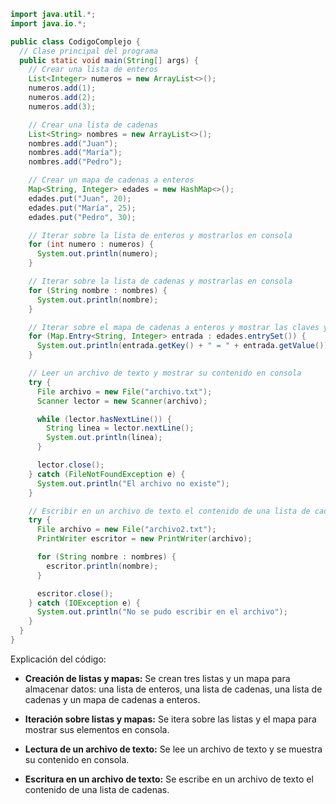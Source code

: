 ```java
import java.util.*;
import java.io.*;

public class CodigoComplejo {
  // Clase principal del programa
  public static void main(String[] args) {
    // Crear una lista de enteros
    List<Integer> numeros = new ArrayList<>();
    numeros.add(1);
    numeros.add(2);
    numeros.add(3);

    // Crear una lista de cadenas
    List<String> nombres = new ArrayList<>();
    nombres.add("Juan");
    nombres.add("María");
    nombres.add("Pedro");

    // Crear un mapa de cadenas a enteros
    Map<String, Integer> edades = new HashMap<>();
    edades.put("Juan", 20);
    edades.put("María", 25);
    edades.put("Pedro", 30);

    // Iterar sobre la lista de enteros y mostrarlos en consola
    for (int numero : numeros) {
      System.out.println(numero);
    }

    // Iterar sobre la lista de cadenas y mostrarlas en consola
    for (String nombre : nombres) {
      System.out.println(nombre);
    }

    // Iterar sobre el mapa de cadenas a enteros y mostrar las claves y valores en consola
    for (Map.Entry<String, Integer> entrada : edades.entrySet()) {
      System.out.println(entrada.getKey() + " = " + entrada.getValue());
    }

    // Leer un archivo de texto y mostrar su contenido en consola
    try {
      File archivo = new File("archivo.txt");
      Scanner lector = new Scanner(archivo);

      while (lector.hasNextLine()) {
        String linea = lector.nextLine();
        System.out.println(linea);
      }

      lector.close();
    } catch (FileNotFoundException e) {
      System.out.println("El archivo no existe");
    }

    // Escribir en un archivo de texto el contenido de una lista de cadenas
    try {
      File archivo = new File("archivo2.txt");
      PrintWriter escritor = new PrintWriter(archivo);

      for (String nombre : nombres) {
        escritor.println(nombre);
      }

      escritor.close();
    } catch (IOException e) {
      System.out.println("No se pudo escribir en el archivo");
    }
  }
}
```

Explicación del código:

- **Creación de listas y mapas:** Se crean tres listas y un mapa para almacenar datos: una lista de enteros, una lista de cadenas, una lista de cadenas y un mapa de cadenas a enteros.

- **Iteración sobre listas y mapas:** Se itera sobre las listas y el mapa para mostrar sus elementos en consola.

- **Lectura de un archivo de texto:** Se lee un archivo de texto y se muestra su contenido en consola.

- **Escritura en un archivo de texto:** Se escribe en un archivo de texto el contenido de una lista de cadenas.